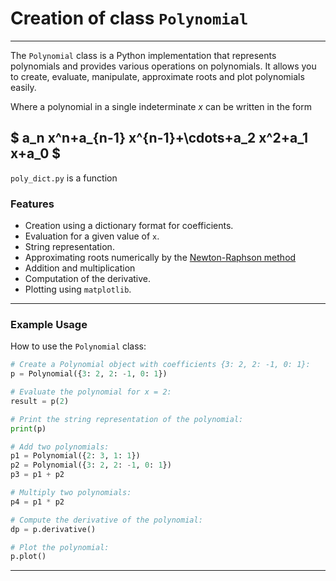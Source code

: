 # Creation of class `Polynomial`

----

The `Polynomial` class is a Python implementation that represents polynomials and provides various operations on polynomials. It allows you to create, evaluate, manipulate, approximate roots and plot polynomials easily.
&nbsp;

Where a polynomial in a single indeterminate $x$ can be written in the form

$ a_n x^n+a_{n-1} x^{n-1}+\cdots+a_2 x^2+a_1 x+a_0 $
----

`poly_dict.py` is a function

### Features

- Creation using a dictionary format for coefficients.
- Evaluation for a given value of `x`.
- String representation.
- Approximating roots numerically by the [Newton-Raphson method](https://en.wikipedia.org/wiki/Newton%27s_method)
- Addition and multiplication
- Computation of the derivative.
- Plotting using `matplotlib`.

----
### Example Usage

How to use the `Polynomial` class:

```python
# Create a Polynomial object with coefficients {3: 2, 2: -1, 0: 1}:
p = Polynomial({3: 2, 2: -1, 0: 1})

# Evaluate the polynomial for x = 2:
result = p(2)

# Print the string representation of the polynomial:
print(p)

# Add two polynomials:
p1 = Polynomial({2: 3, 1: 1})
p2 = Polynomial({3: 2, 2: -1, 0: 1})
p3 = p1 + p2

# Multiply two polynomials:
p4 = p1 * p2

# Compute the derivative of the polynomial:
dp = p.derivative()

# Plot the polynomial:
p.plot()
```
----

